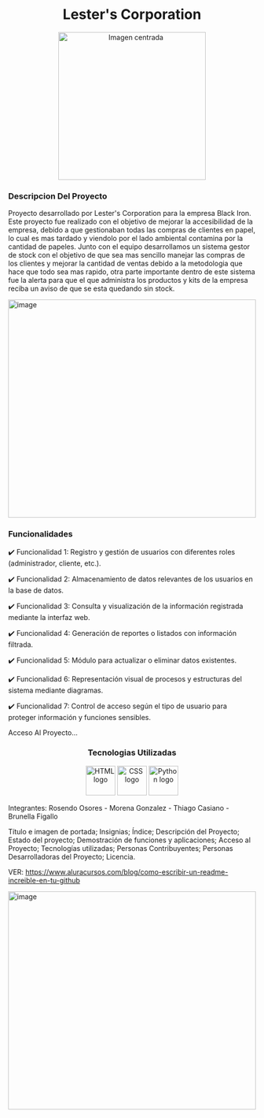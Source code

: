 # <h1 align="center">  Lester's Corporation </h1>

<p align="center">
  <img src="https://github.com/user-attachments/assets/1a8172a8-f29d-45a7-bfee-0a2d6f106204" alt="Imagen centrada" width="300"/>
</p>

<h3>Descripcion Del Proyecto</h3>


Proyecto desarrollado por Lester's Corporation para la empresa Black Iron. Este proyecto fue realizado con el objetivo de mejorar la accesibilidad de la empresa, debido a que gestionaban todas las compras de clientes en papel, lo cual es mas tardado y viendolo por el lado ambiental contamina por la cantidad de papeles. Junto con el equipo desarrollamos un sistema gestor de stock con el objetivo de que sea mas sencillo manejar las compras de los clientes y mejorar la cantidad de ventas debido a la metodologia que hace que todo sea mas rapido, otra parte importante dentro de este sistema fue la alerta para que el que administra los productos y kits de la empresa reciba un aviso de que se esta quedando sin stock.

<img width="100%" height="443" alt="image" src="https://github.com/user-attachments/assets/d0548a32-0d75-49bc-9fba-13a0fa0c8f5e" />


<h3>Funcionalidades</h3>

✔️ Funcionalidad 1: Registro y gestión de usuarios con diferentes roles (administrador, cliente, etc.).

✔️ Funcionalidad 2: Almacenamiento de datos relevantes de los usuarios en la base de datos.

✔️ Funcionalidad 3: Consulta y visualización de la información registrada mediante la interfaz web.

✔️ Funcionalidad 4: Generación de reportes o listados con información filtrada.

✔️ Funcionalidad 5: Módulo para actualizar o eliminar datos existentes.

✔️ Funcionalidad 6: Representación visual de procesos y estructuras del sistema mediante diagramas.

✔️ Funcionalidad 7: Control de acceso según el tipo de usuario para proteger información y funciones sensibles.




Acceso Al Proyecto...




<h3 align="center">Tecnologias Utilizadas</h3>

<p align="center">
  <img src="https://cdn.jsdelivr.net/gh/devicons/devicon/icons/html5/html5-original.svg" width="60" alt="HTML logo"/>
  <img src="https://cdn.jsdelivr.net/gh/devicons/devicon/icons/css3/css3-original.svg" width="60" alt="CSS logo"/>
  <img src="https://cdn.jsdelivr.net/gh/devicons/devicon/icons/python/python-original.svg" width="60" alt="Python logo"/>
</p>


Integrantes: Rosendo Osores - Morena Gonzalez - Thiago Casiano - Brunella Figallo

Título e imagen de portada; Insignias; Índice; Descripción del Proyecto; Estado del proyecto; Demostración de funciones y aplicaciones; Acceso al Proyecto; Tecnologías utilizadas; Personas Contribuyentes; Personas Desarrolladoras del Proyecto; Licencia.

VER: https://www.aluracursos.com/blog/como-escribir-un-readme-increible-en-tu-github

<img width="100%" height="443" alt="image" src="https://github.com/user-attachments/assets/5bc600ad-72a8-48b5-859e-7de613894ecb" />
